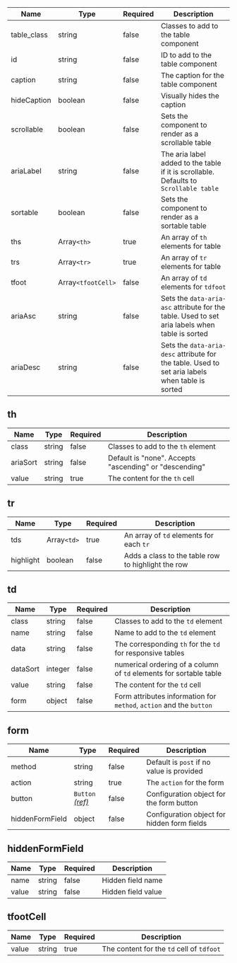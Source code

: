 | Name        | Type               | Required | Description                                                                                     |
| ----------- | ------------------ | -------- | ----------------------------------------------------------------------------------------------- |
| table_class | string             | false    | Classes to add to the table component                                                           |
| id          | string             | false    | ID to add to the table component                                                                |
| caption     | string             | false    | The caption for the table component                                                             |
| hideCaption | boolean            | false    | Visually hides the caption                                                                      |
| scrollable  | boolean            | false    | Sets the component to render as a scrollable table                                              |
| ariaLabel   | string             | false    | The aria label added to the table if it is scrollable. Defaults to `Scrollable table`           |
| sortable    | boolean            | false    | Sets the component to render as a sortable table                                                |
| ths         | Array`<th>`        | true     | An array of `th` elements for table                                                             |
| trs         | Array`<tr>`        | true     | An array of `tr` elements for table                                                             |
| tfoot       | Array`<tfootCell>` | false    | An array of `td` elements for `tdfoot`                                                          |
| ariaAsc     | string             | false    | Sets the `data-aria-asc` attribute for the table. Used to set aria labels when table is sorted  |
| ariaDesc    | string             | false    | Sets the `data-aria-desc` attribute for the table. Used to set aria labels when table is sorted |

## th

| Name     | Type   | Required | Description                                            |
| -------- | ------ | -------- | ------------------------------------------------------ |
| class    | string | false    | Classes to add to the `th` element                     |
| ariaSort | string | false    | Default is "none". Accepts "ascending" or "descending" |
| value    | string | true     | The content for the `th` cell                          |

## tr

| Name      | Type        | Required | Description                                        |
| --------- | ----------- | -------- | -------------------------------------------------- |
| tds       | Array`<td>` | true     | An array of `td` elements for each `tr`            |
| highlight | boolean     | false    | Adds a class to the table row to highlight the row |

## td

| Name     | Type    | Required | Description                                                         |
| -------- | ------- | -------- | ------------------------------------------------------------------- |
| class    | string  | false    | Classes to add to the `td` element                                  |
| name     | string  | false    | Name to add to the `td` element                                     |
| data     | string  | false    | The corresponding `th` for the `td` for responsive tables           |
| dataSort | integer | false    | numerical ordering of a column of `td` elements for sortable table  |
| value    | string  | false    | The content for the `td` cell                                       |
| form     | object  | false    | Form attributes information for `method`, `action` and the `button` |

## form

| Name            | Type                                   | Required | Description                                 |
| --------------- | -------------------------------------- | -------- | ------------------------------------------- |
| method          | string                                 | false    | Default is `post` if no value is provided   |
| action          | string                                 | true     | The `action` for the form                   |
| button          | `Button` [_(ref)_](/components/button) | false    | Configuration object for the form button    |
| hiddenFormField | object                                 | false    | Configuration object for hidden form fields |

## hiddenFormField

| Name  | Type   | Required | Description        |
| ----- | ------ | -------- | ------------------ |
| name  | string | false    | Hidden field name  |
| value | string | false    | Hidden field value |

## tfootCell

| Name  | Type   | Required | Description                               |
| ----- | ------ | -------- | ----------------------------------------- |
| value | string | true     | The content for the `td` cell of `tdfoot` |
